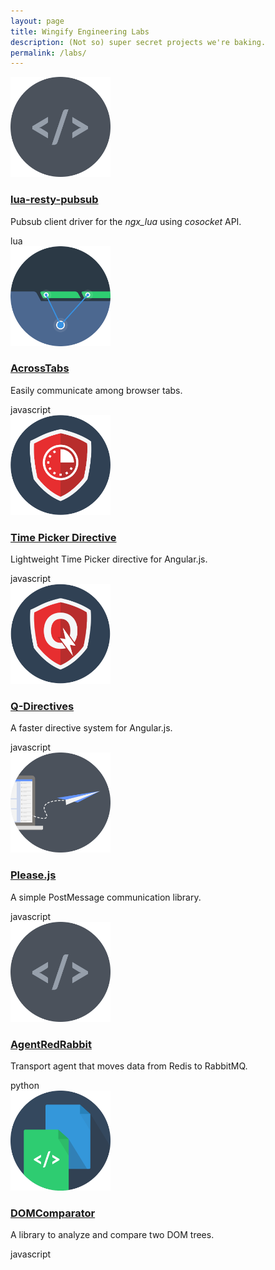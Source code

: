 ```yaml
---
layout: page
title: Wingify Engineering Labs
description: (Not so) super secret projects we're baking.
permalink: /labs/
---
```



<div class="projects">
	<div class="project-box">
		<a href="http://github.com/wingify/lua-resty-pubsub">
			<img src="/images/generic_code@2x.png" width="160" height="160">
			<h3>lua-resty-pubsub</h3>
		</a>
		<p>Pubsub client driver for the <i>ngx_lua</i> using <i>cosocket</i> API.</p>
		<span class="pill">lua</span>
	</div>
	<div class="project-box">
		<a href="/across-tabs/">
			<img src="/images/across-tabs@2x.png" width="160" height="160">
			<h3>AcrossTabs</h3>
		</a>
		<p>Easily communicate among browser tabs.</p>
		<span class="pill">javascript</span>
	</div>
	<div class="project-box">
		<a href="/angular-time-picker/">
			<img src="/images/time-picker@2x.png" width="160" height="160">
			<h3>Time Picker Directive</h3>
		</a>
		<p>Lightweight Time Picker directive for Angular.js.</p>
		<span class="pill">javascript</span>
	</div>
	<div class="project-box">
		<a href="/q-directives/">
			<img src="/images/speed@2x.png" width="160" height="160">
			<h3>Q-Directives</h3>
		</a>
		<p>A faster directive system for Angular.js.</p>
		<span class="pill">javascript</span>
	</div>
	<div class="project-box">
		<a href="http://github.com/wingify/please.js">
			<img src="/images/post_message@2x.png" width="160" height="160">
			<h3>Please.js</h3>
		</a>
		<p>A simple PostMessage communication library.</p>
		<span class="pill">javascript</span>
	</div>
	<div class="project-box">
		<a href="http://github.com/wingify/agentredrabbit">
			<img src="/images/generic_code@2x.png" width="160" height="160">
			<h3>AgentRedRabbit</h3>
		</a>
		<p>Transport agent that moves data from Redis to RabbitMQ.</p>
		<span class="pill">python</span>
	</div>
	<div class="project-box">
		<a href="/dom-comparator/">
			<img src="/images/dom@2x.png" width="160" height="160">
			<h3>DOMComparator</h3>
		</a>
		<p>A library to analyze and compare two DOM trees.</p>
		<span class="pill">javascript</span>
	</div>
</div>
